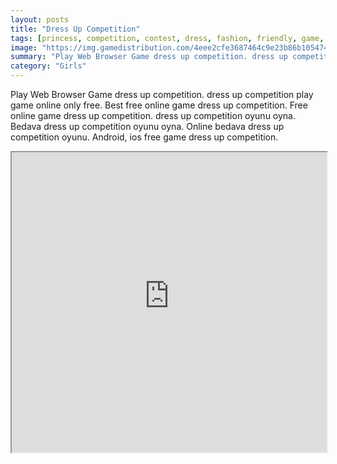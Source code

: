 ```yaml
---
layout: posts
title: "Dress Up Competition"
tags: [princess, competition, contest, dress, fashion, friendly, game, games, girl, html5, kids, mobile, princess, htm5, free, online, games, oyna, game, free, games, play, play, games]
image: "https://img.gamedistribution.com/4eee2cfe3687464c9e23b86b105474e6.jpg"
summary: "Play Web Browser Game dress up competition. dress up competition play game online only free. Best free online game dress up competition. Free online game dress up competition. dress up competition oyunu oyna. Bedava dress up competition oyunu oyna. Online bedava dress up competition oyunu. Android, ios free game dress up competition."
category: "Girls"
---
```


Play Web Browser Game dress up competition. dress up competition play game online only free. Best free online game dress up competition. Free online game dress up competition. dress up competition oyunu oyna. Bedava dress up competition oyunu oyna. Online bedava dress up competition oyunu. Android, ios free game dress up competition.

<iframe width="100%" height="480px;" src="https://html5.gamedistribution.com/4eee2cfe3687464c9e23b86b105474e6/"></iframe>
